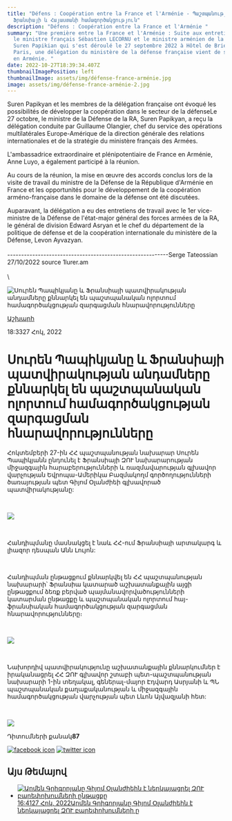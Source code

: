 ```yaml
---
title: "Défens : Coopération entre la France et l'Arménie - Պաշտպանություն.
  Ֆրանսիայի և Հայաստանի համագործակցություն"
description: "Défens : Coopération entre la France et l'Arménie "
summary: "Une première entre la France et l'Arménie : Suite aux entretiens entre
  le ministre français Sébastien LECORNU et le ministre arménien de la défense
  Suren Papikian qui s'est déroulé le 27 septembre 2022 à Hôtel de Brienne à
  Paris, une délégation du ministère de la défense française vient de se rendre
  en Arménie. "
date: 2022-10-27T18:39:34.407Z
thumbnailImagePosition: left
thumbnailImage: assets/img/défense-france-arménie.jpg
image: assets/img/défense-france-arménie-2.jpg
---
```

Suren Papikyan et les membres de la délégation française ont évoqué les possibilités de développer la coopération dans le secteur de la défenseLe 27 octobre, le ministre de la Défense de la RA, Suren Papikyan, a reçu la délégation conduite par Guillaume Olangier, chef du service des opérations multilatérales Europe-Amérique de la direction générale des relations internationales et de la stratégie du ministère français des Armées.
 

 
L'ambassadrice extraordinaire et plénipotentiaire de France en Arménie, Anne Luyo, a également participé à la réunion.
 
Au cours de la réunion, la mise en œuvre des accords conclus lors de la visite de travail du ministre de la Défense de la République d'Arménie en France et les opportunités pour le développement de la coopération arméno-française dans le domaine de la défense ont été discutées.
 

 
Auparavant, la délégation a eu des entretiens de travail avec le 1er vice-ministre de la Défense de l'état-major général des forces armées de la RA, le général de division Edward Asryan et le chef du département de la politique de défense et de la coopération internationale du ministère de la Défense, Levon Ayvazyan.﻿\
\
﻿----------------------------------------------------------Serge Tateossian 27/10/2022 source 1lurer.am\
\
\
<!--StartFragment-->

![Սուրեն Պապիկյանը և Ֆրանսիայի պատվիրակության անդամները քննարկել են պաշտպանական ոլորտում համագործակցության զարգացման հնարավորությունները](https://www.1lurer.am/images/news/31/150315/311572502_136892005788224_8615224935768616707_n/l-0x86wh-2048x1194z-0.3838.jpeg)

[Աշխարհ](https://www.1lurer.am/hy/category/International)

18:3327 Հոկ, 2022

# Սուրեն Պապիկյանը և Ֆրանսիայի պատվիրակության անդամները քննարկել են պաշտպանական ոլորտում համագործակցության զարգացման հնարավորությունները

Հոկտեմբերի 27-ին ՀՀ պաշտպանության նախարար Սուրեն Պապիկյանն ընդունել է Ֆրանսիայի ԶՈՒ նախարարության միջազգային հարաբերությունների և ռազմավարության գլխավոր վարչության Եվրոպա-Ամերիկա Բազմակողմ գործողությունների ծառայության պետ Գիյոմ Օլանժիեի գլխավորած պատվիրակությանը:

 

![](https://www.1lurer.am/attachments/images/311517739_136892055788219_2851360102836931755_n.jpg)

 

Հանդիպմանը մասնակցել է նաև ՀՀ-ում Ֆրանսիայի արտակարգ և լիազոր դեսպան Անն Լույոն:

 

Հանդիպման ընթացքում քննարկվել են ՀՀ պաշտպանության նախարարի՝ Ֆրանսիա կատարած աշխատանքային այցի ընթացքում ձեռք բերված պայմանավորվածությունների կատարման ընթացքը և պաշտպանական ոլորտում հայ-ֆրանսիական համագործակցության զարգացման հնարավորությունները։

 

![](https://www.1lurer.am/attachments/images/311567159_136892039121554_3482405811921064077_n.jpg)

 

Նախորդիվ պատվիրակությունը աշխատանքային քննարկումներ է իրականացրել ՀՀ ԶՈՒ գլխավոր շտաբի պետ-պաշտպանության նախարարի 1-ին տեղակալ, գեներալ-մայոր Էդվարդ Ասրյանի և ՊՆ պաշտպանական քաղաքականության և միջազգային համագործակցության վարչության պետ Լևոն Այվազյանի հետ:

 

![](https://www.1lurer.am/attachments/images/311566854_136891995788225_2691643304951374616_n.jpg)

Դիտումների քանակ**87**

[![facebook icon](https://www.1lurer.am/img/news/soc-icons/fb.svg)](https://www.1lurer.am/hy/2022/10/27/%D5%8D%D5%B8%D6%82%D6%80%D5%A5%D5%B6-%D5%8A%D5%A1%D5%BA%D5%AB%D5%AF%D5%B5%D5%A1%D5%B6%D5%A8-%D6%87-%D5%96%D6%80%D5%A1%D5%B6%D5%BD%D5%AB%D5%A1%D5%B5%D5%AB-%D5%BA%D5%A1%D5%BF%D5%BE%D5%AB%D6%80%D5%A1%D5%AF%D5%B8%D6%82%D5%A9%D5%B5%D5%A1%D5%B6-%D5%A1%D5%B6%D5%A4%D5%A1%D5%B4%D5%B6%D5%A5%D6%80%D5%A8-%D6%84%D5%B6%D5%B6%D5%A1%D6%80%D5%AF%D5%A5%D5%AC-%D5%A5%D5%B6-%D5%BA%D5%A1%D5%B7%D5%BF%D5%BA%D5%A1%D5%B6%D5%A1%D5%AF%D5%A1%D5%B6-%D5%B8%D5%AC%D5%B8%D6%80%D5%BF%D5%B8%D6%82%D5%B4-%D5%B0%D5%A1%D5%B4%D5%A1%D5%A3%D5%B8%D6%80%D5%AE%D5%A1%D5%AF%D6%81%D5%B8/822008# "Facebook") [![twitter icon](https://www.1lurer.am/img/news/soc-icons/tw.svg)](https://www.1lurer.am/hy/2022/10/27/%D5%8D%D5%B8%D6%82%D6%80%D5%A5%D5%B6-%D5%8A%D5%A1%D5%BA%D5%AB%D5%AF%D5%B5%D5%A1%D5%B6%D5%A8-%D6%87-%D5%96%D6%80%D5%A1%D5%B6%D5%BD%D5%AB%D5%A1%D5%B5%D5%AB-%D5%BA%D5%A1%D5%BF%D5%BE%D5%AB%D6%80%D5%A1%D5%AF%D5%B8%D6%82%D5%A9%D5%B5%D5%A1%D5%B6-%D5%A1%D5%B6%D5%A4%D5%A1%D5%B4%D5%B6%D5%A5%D6%80%D5%A8-%D6%84%D5%B6%D5%B6%D5%A1%D6%80%D5%AF%D5%A5%D5%AC-%D5%A5%D5%B6-%D5%BA%D5%A1%D5%B7%D5%BF%D5%BA%D5%A1%D5%B6%D5%A1%D5%AF%D5%A1%D5%B6-%D5%B8%D5%AC%D5%B8%D6%80%D5%BF%D5%B8%D6%82%D5%B4-%D5%B0%D5%A1%D5%B4%D5%A1%D5%A3%D5%B8%D6%80%D5%AE%D5%A1%D5%AF%D6%81%D5%B8/822008# "Twitter")

## Այս Թեմայով

* [![Արմեն Գրիգորյանը Գիյոմ Օլանժիեին է ներկայացրել ԶՈՒ բարեփոխումների ընթացքը](https://www.1lurer.am/images/news/31/150295/11/l-0x0wh-786x458z-1.jpeg)16:4127 Հոկ, 2022Արմեն Գրիգորյանը Գիյոմ Օլանժիեին է ներկայացրել ԶՈՒ բարեփոխումների ը](https://www.1lurer.am/hy/2022/10/27/%D4%B1%D6%80%D5%B4%D5%A5%D5%B6-%D4%B3%D6%80%D5%AB%D5%A3%D5%B8%D6%80%D5%B5%D5%A1%D5%B6%D5%A8-%D5%B6%D5%A5%D6%80%D5%AF%D5%A1%D5%B5%D5%A1%D6%81%D6%80%D5%A5%D5%AC-%D5%A7-%D5%80%D5%80-%D4%B6%D5%88%D5%92-%D5%A2%D5%A1%D6%80%D5%A5%D6%83%D5%B8%D5%AD%D5%B8%D6%82%D5%B4%D5%B6%D5%A5%D6%80%D5%AB-%D5%A8%D5%B6%D5%A9%D5%A1%D6%81%D6%84%D5%A8/821905)

<!--EndFragment-->